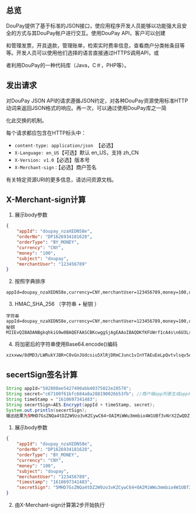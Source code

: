 ## 总览

DouPay提供了基于标准的JSON接口，使应用程序开发人员能够以功能强大且安全的方式与其DouPay帐户进行交互。使用DouPay API，客户可以创建

和管理发票，开具退款，管理账单，检索实时费率信息，查看商户分类帐条目等等。开发人员可以使用他们选择的语言直接通过HTTPS调用API，或

者利用DouPay的一种代码库（Java，C＃，PHP等）。

## 发出请求

对DouPay JSON API的请求遵循JSON约定，对各种DouPay资源使用标准HTTP动词来返回JSON格式的响应。再一次，可以通过使用DouPay库之一简

化此交换的机制。

每个请求都应包含在HTTP标头中：

* `content-type: application/json `【必选】
* `X-Language: en_US`【可选】默认 en_US，支持 zh_CN
* `X-Version: v1.0`【必选】版本号
* `X-Merchant-sign：`【必选】商户签名

有关特定资源URI的更多信息，请访问资源文档。

## X-Merchant-sign计算

1. 展示body参数
```json
{
    "appId": "doupay_nzaXEDN58e",
    "orderNo": "DP1626934181628",
    "orderType": "BY_MONEY",
    "currency": "CNY",
    "money": "100",
    "subject": "doupay",
    "merchantUser": "123456789"
}
```

2. 按照字典排序
```apl
appId=doupay_nzaXEDN58e,currency=CNY,merchantUser=123456789,money=100,orderNo=DP1626934181628,orderType=BY_MONEY,subject=123456789
```

3. HMAC_SHA_256 （字符串 + 秘钥 ）
```apl
字符串
appId=doupay_nzaXEDN58e,currency=CNY,merchantUser=123456789,money=100,orderNo=DP1626934181628,orderType=BY_MONEY,subject=123456789
秘钥
MIIEvQIBADANBgkqhkiG9w0BAQEFAASCBKcwggSjAgEAAoIBAQDKfKFUWrf1cA4s\n6U3LsuCfghJlccee5TYpkp08GCbIOEPgSpBcoqirrNESv1zX1V4PfnHW7XnGMu5Y\nU0L0P8t46cJjjJWZh4qhK6fqf5spCRoj4sfleARJC7al1A6utwQVAp/RTANLC4eR\n8pxEJKwOCDYJv9Q/f+t6PCr/Hs2/UTFJB2zDA15d+1MnlTsEjCLryIj1CGmLNGSk\nDuIjn6+h0hxpaF5PvFzA5gJB2W3D+ZhdM7s5uXL4PiUDbHqH0djDt+lYweBCDVKX\nGeL85mmJFyOZUsIr3wWZ2CwpKRwwC2wS9p8DMfYLSFaPmw+dTtKLwmE0F5BH9mEa\npdPpGF9bAgMBAAECggEALQm1lJ6tBjGLZZ/rBuDdp3z1/IxnO0d+WZbb1E8G6Ufi\niRPssj4XyD+jLUlVLEiwKEAWsBiYGmafrxOt88fwyQ8thpjxeXm1cw3TxovlhiYZ\nI1xA3CBqy5iIYrAdJ+1bQhUYWSRQIzQIToUpDtsdTe2zn02Ety8LwF97rM08NE5E\nnIdKiddYvbc1QskMMeQSuoS7XRUm8XwzUnDIphQXMUYlnU3zTVipdS66Gt8QByXz\nHBnTpJ1CbS0IrKmMZuieRYQkbqswLpz3fplu0C5leQSx7qCxKa7tRaBjHbAeL7mY\nXrUNC1ZEKfUH3f6AR6Hn2AJX5qoCXJAo1memI0uh8QKBgQDnxkK4Ll2jLDXS9obl\n9KSpZm1FpUTTbhBS+pgbDSbXBcvb5cEE9kgdTsCjmvkKdGg/aPpOuXGl3lZ5rEgA\nHjInxvCpx2dltqYormkVMc1773nWLrHs1nLi1urXQg4HJ9RMCvpPLVveVgaeT7bO\nLt2GVXKahtZU7gb5JLhMcHYPOQKBgQDfprOmz05it2amNpmiOvGY10rTufgqkjBC\npgCenChs5Vbl9QYDv1lUMHGQ2dIYJGIncjJwTeWlnUcM+O+9Fk9KLXhg8FE+ZgLU\nosumF7dgtgtUIxZufAobIT2TmPN/86d3jfDCrvLipkphfkhaiug8derm65nmx9iW\nDP7jbScPMwKBgQDPPABP+nUS/uapWHBJkDLinIi7qwgdG95Qs2vpVBsUS0R5u7aY\nHzVfrxijsF9Yr7i+abjVRw6Mxn3/kMFYCafC1Sg+ReL3mRZ8bWXb44nddMQ1c872\n+tACbzPPgGpWj5BM5cvlm6L262hDiPbk6BZ+lExCSqm9io6FmgWHo06MUQKBgBoE\ngpG9PBkvzLk5UNYWlVR6dzH6SGxrZUHbnebVs743T8ygnHqDIBkzKYL4VACK+wAr\nwMJfzX9etI1FyF3u4np2n7JnQoxHwbyK07YWvDZ79wVqr4la1LIjQ86P1IPmDG1U\nDdYYFBlZzv1Ye4JM9odSEGmcruKyDPgnut8qK4kRAoGADXC1brwe5+E7YXIcZuby\n1eHoVpjlfBgrav3Km7p3u5yrmDzOD8Gt2I7aPcdshLjXqPG7f/s8GZIjFB9JpuLd\noWm3NjVO1OmEaMWhgyQNYCWsJ3SeACl1+SvrBtZ6QJuWnbw3MgbNZglf0yCMCs7D\nxqhZRWFGnRotRrpXEKnLujU=
```

4. 将加密后的字符串使用Base64.encode()编码
```apl
xzxxww/8dMD3/LWRukYJBR+C8vGnJUdcsiu5XlRjDRmCJunc1vInYTAEuEeLpQvtvlsqv5e3PziysP6i4TUrVgqMOAFoi9VzIPCWAPXzZ8Nh8gV1C+MJI7A4NzYaHk+SVX1VKviCTyUxvRI05ccJ3CU3SGmxef/Eam2WI6oF2HPCr2NxgSdve/KwT0ZphHSlFhV9ENo/+7ZoLpxHvXjBHsAErjWBTZ2lvXvavU2D+cdg0WA9mux6qNHol22imqNY/6mk/aXnMUSdah5agM4Ao4PL4/9I4XwDYgFzuo7snf7n3kOaw+aQ6B+rRfg0KhdLazt1EHgxL3rBQ964MEAlCQ==
```

## secertSign签名计算
```java
String appId="502808ee5427490abb40375022e28578";
String secret="c67100f61bfc684a8a288190026b53fb"; //商户端app列表生成app时展示一次
String timeStamp = "1610697341483";
String secertSign=AES.Encrypt(appId + timeStamp, secret);
System.out.println(secertSign);
输出结果为5MHD7GsZNQa4tDZ2W9zo3vKZCywC64+OAIMiWWu3mmbio4W1UBf3vNrX2ZwQDZeB    
```

1. 展示body参数

```json
{
    "appId": "doupay_nzaXEDN58e",
    "orderNo": "DP1626934181628",
    "orderType": "BY_MONEY",
    "currency": "CNY",
    "money": "100",
    "subject": "doupay",
    "merchantUser": "123456789",
    "timestamp": "1610697341483",
    "secretSign": "5MHD7GsZNQa4tDZ2W9zo3vKZCywC64+OAIMiWWu3mmbio4W1UBf3vNrX2ZwQDZeB"
}
```
2. 由X-Merchant-sign计算第2步开始执行
